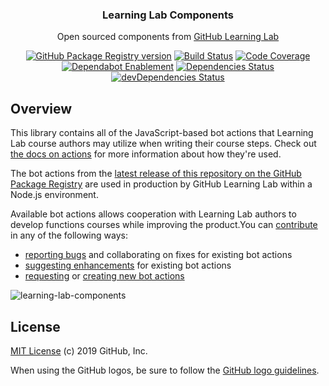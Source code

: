 <h3 align="center">Learning Lab Components</h3>
<p align="center">Open sourced components from <a href="https://lab.github.com/">GitHub Learning Lab</a></p>
<p align="center">
  <a href="https://github.com/github/learning-lab-components/packages/11396"><img src="https://img.shields.io/github/release/github/learning-lab-components.svg?label=GPR&logo=github" alt="GitHub Package Registry version" /></a>
  <a href="https://github.com/github/learning-lab-components/actions"><img src="https://github.com/github/learning-lab-components/workflows/CI%20Build/badge.svg" alt="Build Status" /></a>
  <a href="https://codecov.io/gh/github/learning-lab-components"><img src="https://img.shields.io/codecov/c/gh/github/learning-lab-components.svg?label=codecov&logo=codecov&logoColor=FFFFFF" alt="Code Coverage" /></a>
  <a href="https://github.com/github/learning-lab-components/pulls?q=is%3Aopen+is%3Apr+label%3Adependencies"><img src="https://api.dependabot.com/badges/status?host=github&repo=github/learning-lab-components" alt="Dependabot Enablement" /></a>
  <a href="https://david-dm.org/github/learning-lab-components"><img src="https://img.shields.io/david/github/learning-lab-components.svg" alt="Dependencies Status" /></a>
  <a href="https://david-dm.org/github/learning-lab-components?type=dev"><img src="https://img.shields.io/david/dev/github/learning-lab-components.svg?label=devDependencies" alt="devDependencies Status" /></a>
</p>

## Overview

This library contains all of the JavaScript-based bot actions that Learning Lab course authors may utilize when writing their course steps. Check out [the docs on actions](https://lab.github.com/docs/using-actions) for more information about how they're used.

The bot actions from the [latest release of this repository on the GitHub Package Registry](https://github.com/github/learning-lab-components/packages/11396) are used in production by GitHub Learning Lab within a Node.js environment.

Available bot actions allows cooperation with Learning Lab authors to develop functions courses while improving the product.You can [contribute](.github/CONTRIBUTING.md) in any of the following ways:
 - [reporting bugs](https://github.com/github/learning-lab-components/issues/new?labels=bug&template=bug_report.md) and collaborating on fixes for existing bot actions
 - [suggesting enhancements](https://github.com/github/learning-lab-components/issues/new?labels=enhancement&template=feature_request.md) for existing bot actions
 - [requesting](https://github.com/github/learning-lab-components/issues/new?labels=enhancement&template=feature_request.md) or [creating new bot actions](actions/README.md#adding-a-new-action)

![learning-lab-components](https://user-images.githubusercontent.com/417751/61059163-2f0cea00-a3be-11e9-8e70-c87d9ba54f92.png)

## License

[MIT License](LICENSE.md) (c) 2019 GitHub, Inc.

When using the GitHub logos, be sure to follow the [GitHub logo guidelines](https://github.com/logos).
